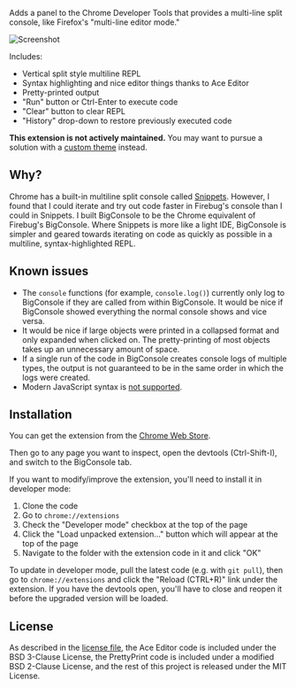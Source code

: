 Adds a panel to the Chrome Developer Tools that provides a multi-line split
console, like Firefox's "multi-line editor mode."

![Screenshot](https://raw.github.com/IceCreamYou/Chrome-BigConsole/master/screenshot.png)

Includes:

- Vertical split style multiline REPL
- Syntax highlighting and nice editor things thanks to Ace Editor
- Pretty-printed output
- "Run" button or Ctrl-Enter to execute code
- "Clear" button to clear REPL
- "History" drop-down to restore previously executed code

**This extension is not actively maintained.** You may want to pursue a solution
with a [custom theme](https://stackoverflow.com/a/16538221/843621) instead.

## Why?

Chrome has a built-in multiline split console called
[Snippets](https://developer.chrome.com/docs/devtools/javascript/sources/#snippets).
However, I found that I could iterate and try out code faster in Firebug's
console than I could in Snippets. I built BigConsole to be the Chrome
equivalent of Firebug's BigConsole. Where Snippets is more like a light IDE,
BigConsole is simpler and geared towards iterating on code as quickly as
possible in a multiline, syntax-highlighted REPL.

## Known issues

- The `console` functions (for example, `console.log()`) currently only log to
  BigConsole if they are called from within BigConsole. It would be nice if
  BigConsole showed everything the normal console shows and vice versa.
- It would be nice if large objects were printed in a collapsed format and only
  expanded when clicked on. The pretty-printing of most objects takes up an
  unnecessary amount of space.
- If a single run of the code in BigConsole creates console logs of multiple
  types, the output is not guaranteed to be in the same order in which the logs
  were created.
- Modern JavaScript syntax is [not supported](https://github.com/IceCreamYou/Chrome-BigConsole/issues/16).

## Installation

You can get the extension from the
[Chrome Web Store](https://chrome.google.com/webstore/detail/bigconsole/klommbdmeefgobphaflhmnieheipjajm).

Then go to any page you want to inspect, open the devtools (Ctrl-Shift-I), and
switch to the BigConsole tab.

If you want to modify/improve the extension, you'll need to install it in
developer mode:

1. Clone the code
2. Go to `chrome://extensions`
3. Check the "Developer mode" checkbox at the top of the page
4. Click the "Load unpacked extension..." button which will appear at the top
   of the page
5. Navigate to the folder with the extension code in it and click "OK"

To update in developer mode, pull the latest code (e.g. with `git pull`), then
go to `chrome://extensions` and click the "Reload (CTRL+R)" link under the
extension. If you have the devtools open, you'll have to close and reopen it
before the upgraded version will be loaded.

## License

As described in the
[license file](https://github.com/IceCreamYou/Chrome-BigConsole/blob/master/LICENSE.md),
the Ace Editor code is included under the BSD 3-Clause License, the PrettyPrint
code is included under a modified BSD 2-Clause License, and the rest of this
project is released under the MIT License.
